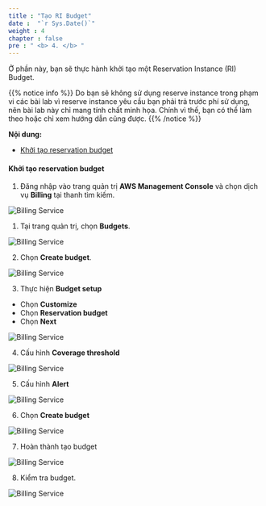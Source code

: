 ```yaml
---
title : "Tạo RI Budget"
date :  "`r Sys.Date()`" 
weight : 4
chapter : false
pre : " <b> 4. </b> "
---
```

Ở phần này, bạn sẽ thực hành khởi tạo một Reservation Instance (RI) Budget.

{{% notice info %}}
Do bạn sẽ không sử dụng reserve instance trong phạm vi các bài lab vì reserve instance yêu cầu bạn phải trả trước phí sử dụng, nên bài lab này chỉ mang tính chất minh họa. Chính vì thế, bạn có thể làm theo hoặc chỉ xem hướng dẫn cũng được.
{{% /notice %}}

**Nội dung:**
- [Khởi tạo reservation budget](#khởi-tạo-reservation-budget)

#### Khởi tạo reservation budget

1. Đăng nhập vào trang quản trị **AWS Management Console** và chọn dịch vụ **Billing** tại thanh tìm kiếm.

![Billing Service](/images/4/0001.png?featherlight=false&width=90pc)

1. Tại trang quản trị, chọn **Budgets**. 

![Billing Service](/images/4/0001.png?featherlight=false&width=90pc)

2. Chọn **Create budget**.

![Billing Service](/images/4/0001.png?featherlight=false&width=90pc)

3. Thực hiện **Budget setup**

- Chọn **Customize**
- Chọn **Reservation budget**
- Chọn **Next**

![Billing Service](/images/4/0002.png?featherlight=false&width=90pc)

4. Cấu hình **Coverage threshold**

![Billing Service](/images/4/0008.png?featherlight=false&width=90pc)

5. Cấu hình **Alert**

![Billing Service](/images/4/0006.png?featherlight=false&width=90pc)

6. Chọn **Create budget**

![Billing Service](/images/4/0007.png?featherlight=false&width=90pc)

7. Hoàn thành tạo budget

![Billing Service](/images/4/0009.png?featherlight=false&width=90pc)

8. Kiểm tra budget.


![Billing Service](/images/4/00010.png?featherlight=false&width=90pc)
